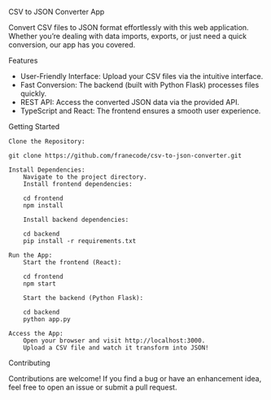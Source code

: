 CSV to JSON Converter App

Convert CSV files to JSON format effortlessly with this web application. Whether you’re dealing with data imports, exports, or just need a quick conversion, our app has you covered.

Features

- User-Friendly Interface: Upload your CSV files via the intuitive interface.
- Fast Conversion: The backend (built with Python Flask) processes files quickly.
- REST API: Access the converted JSON data via the provided API.
- TypeScript and React: The frontend ensures a smooth user experience.

Getting Started

    Clone the Repository:

    git clone https://github.com/franecode/csv-to-json-converter.git

    Install Dependencies:
        Navigate to the project directory.
        Install frontend dependencies:

        cd frontend
        npm install

        Install backend dependencies:

        cd backend
        pip install -r requirements.txt

    Run the App:
        Start the frontend (React):

        cd frontend
        npm start

        Start the backend (Python Flask):

        cd backend
        python app.py

    Access the App:
        Open your browser and visit http://localhost:3000.
        Upload a CSV file and watch it transform into JSON!

Contributing

Contributions are welcome! If you find a bug or have an enhancement idea, feel free to open an issue or submit a pull request.
